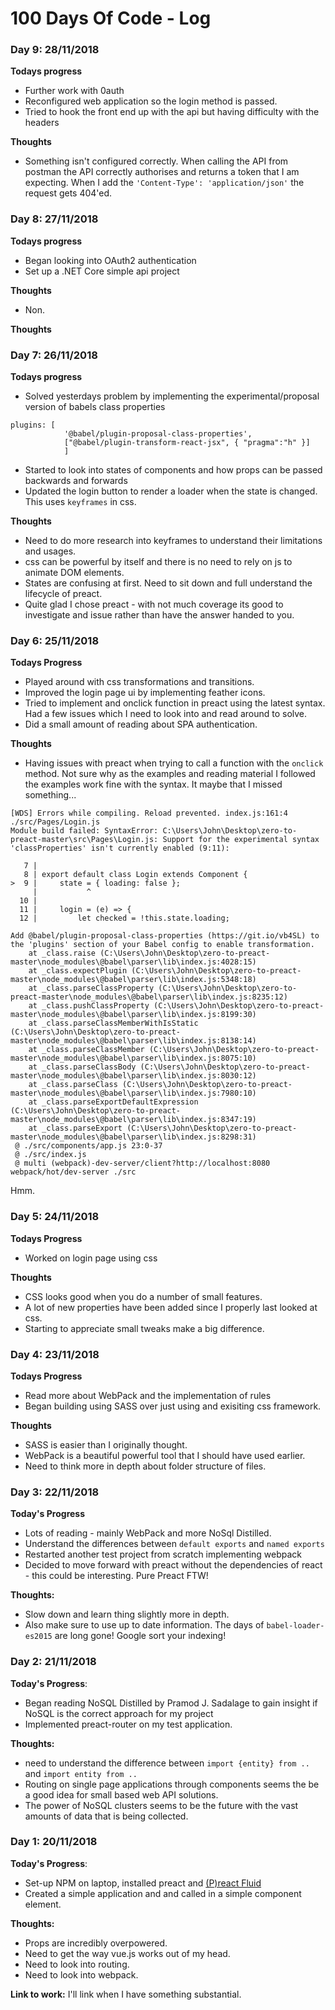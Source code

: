 # 100 Days Of Code - Log
### Day 9: 28/11/2018

**Todays progress**

* Further work with 0auth
* Reconfigured web application so the login method is passed.
* Tried to hook the front end up with the api but having difficulty with the headers

**Thoughts**

* Something isn't configured correctly. When calling the API from postman the API correctly authorises and returns a token that I am expecting. When I add the `'Content-Type': 'application/json'` the request gets 404'ed.  

### Day 8: 27/11/2018


**Todays progress**

* Began looking into OAuth2 authentication
* Set up a .NET Core simple api project

**Thoughts**

* Non.

**Thoughts**

### Day 7: 26/11/2018

**Todays progress**

* Solved yesterdays problem by implementing the experimental/proposal version of babels class properties
```
plugins: [
            '@babel/plugin-proposal-class-properties',
            ["@babel/plugin-transform-react-jsx", { "pragma":"h" }]
			]
```
* Started to look into states of components and how props can be passed backwards and forwards
* Updated the login button to render a loader when the state is changed. This uses `keyframes` in css.

**Thoughts**

* Need to do more research into keyframes to understand their limitations and usages.
* css can be powerful by itself and there is no need to rely on js to animate DOM elements.
* States are confusing at first. Need to sit down and full understand the lifecycle of preact.
* Quite glad I chose preact - with not much coverage its good to investigate and issue rather than have the answer handed to you.

### Day 6: 25/11/2018

**Todays Progress**
* Played around with css transformations and transitions. 
* Improved the login page ui by implementing feather icons.
* Tried to implement and onclick function in preact using the latest syntax. Had a few issues which I need to look into and read around to solve.
* Did a small amount of reading about SPA authentication.

**Thoughts**
* Having issues with preact when trying to call a function with the `onclick` method. Not sure why as the examples and reading material I followed the examples work fine with the syntax. It maybe that I missed something...

```
[WDS] Errors while compiling. Reload prevented. index.js:161:4
./src/Pages/Login.js
Module build failed: SyntaxError: C:\Users\John\Desktop\zero-to-preact-master\src\Pages\Login.js: Support for the experimental syntax 'classProperties' isn't currently enabled (9:11):

   7 | 
   8 | export default class Login extends Component {
>  9 |     state = { loading: false };
     |           ^
  10 | 
  11 |     login = (e) => {
  12 |         let checked = !this.state.loading;

Add @babel/plugin-proposal-class-properties (https://git.io/vb4SL) to the 'plugins' section of your Babel config to enable transformation.
    at _class.raise (C:\Users\John\Desktop\zero-to-preact-master\node_modules\@babel\parser\lib\index.js:4028:15)
    at _class.expectPlugin (C:\Users\John\Desktop\zero-to-preact-master\node_modules\@babel\parser\lib\index.js:5348:18)
    at _class.parseClassProperty (C:\Users\John\Desktop\zero-to-preact-master\node_modules\@babel\parser\lib\index.js:8235:12)
    at _class.pushClassProperty (C:\Users\John\Desktop\zero-to-preact-master\node_modules\@babel\parser\lib\index.js:8199:30)
    at _class.parseClassMemberWithIsStatic (C:\Users\John\Desktop\zero-to-preact-master\node_modules\@babel\parser\lib\index.js:8138:14)
    at _class.parseClassMember (C:\Users\John\Desktop\zero-to-preact-master\node_modules\@babel\parser\lib\index.js:8075:10)
    at _class.parseClassBody (C:\Users\John\Desktop\zero-to-preact-master\node_modules\@babel\parser\lib\index.js:8030:12)
    at _class.parseClass (C:\Users\John\Desktop\zero-to-preact-master\node_modules\@babel\parser\lib\index.js:7980:10)
    at _class.parseExportDefaultExpression (C:\Users\John\Desktop\zero-to-preact-master\node_modules\@babel\parser\lib\index.js:8347:19)
    at _class.parseExport (C:\Users\John\Desktop\zero-to-preact-master\node_modules\@babel\parser\lib\index.js:8298:31)
 @ ./src/components/app.js 23:0-37
 @ ./src/index.js
 @ multi (webpack)-dev-server/client?http://localhost:8080 webpack/hot/dev-server ./src
```

Hmm.


### Day 5: 24/11/2018

**Todays Progress**

* Worked on login page using css

**Thoughts**

* CSS looks good when you do a number of small features.
* A lot of new properties have been added since I properly last looked at css.
* Starting to appreciate small tweaks make a big difference.

### Day 4: 23/11/2018

**Todays Progress**

* Read more about WebPack and the implementation of rules
* Began building using SASS over just using and exisiting css framework.

**Thoughts**

* SASS is easier than I originally thought.
* WebPack is a beautiful powerful tool that I should have used earlier.
* Need to think more in depth about folder structure of files.

### Day 3: 22/11/2018

**Today's Progress**

* Lots of reading - mainly WebPack and more NoSql Distilled.
*   Understand the differences between `default exports` and `named exports`
* Restarted another test project from scratch implementing webpack
* Decided to move forward with preact without the dependencies of react - this could be interesting. Pure Preact FTW!

**Thoughts:**

* Slow down and learn thing slightly more in depth.
* Also make sure to use up to date information. The days of `babel-loader-es2015` are long gone! Google sort your indexing!

### Day 2: 21/11/2018

**Today's Progress**:

* Began reading NoSQL Distilled by Pramod J. Sadalage to gain insight if NoSQL is the correct approach for my project
* Implemented preact-router on my test application.

**Thoughts:**

* need to understand the difference between `import {entity} from ..` and `import entity from ..`
* Routing on single page applications through components seems the be a good idea for small based web API solutions.
* The power of NoSQL clusters seems to be the future with the vast amounts of data that is being collected.

### Day 1: 20/11/2018

**Today's Progress**: 

* Set-up NPM on laptop, installed preact and [(P)react Fluid](https://ajainvivek.github.io/preact-fluid/ "Preact Fluid")
* Created a simple application and and called in a simple component element.

**Thoughts:** 

* Props are incredibly overpowered. 
* Need to get the way vue.js works out of my head.
* Need to look into routing.
* Need to look into webpack.

**Link to work:** I'll link when I have something substantial. 

